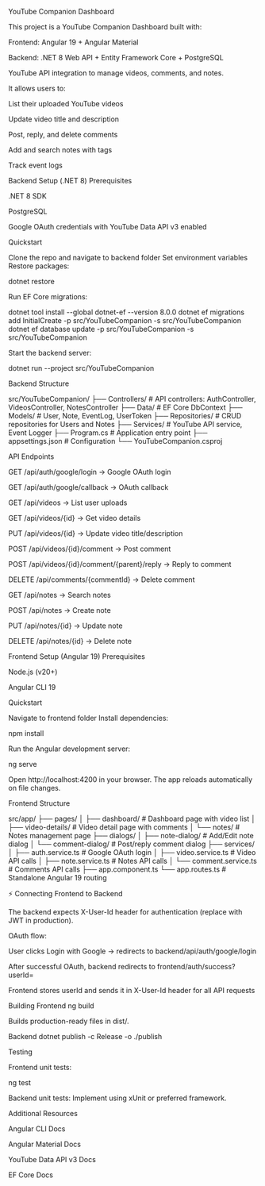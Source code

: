 YouTube Companion Dashboard

This project is a YouTube Companion Dashboard built with:

Frontend: Angular 19 + Angular Material

Backend: .NET 8 Web API + Entity Framework Core + PostgreSQL

YouTube API integration to manage videos, comments, and notes.

It allows users to:

List their uploaded YouTube videos

Update video title and description

Post, reply, and delete comments

Add and search notes with tags

Track event logs

Backend Setup (.NET 8)
Prerequisites

.NET 8 SDK

PostgreSQL

Google OAuth credentials with YouTube Data API v3 enabled

Quickstart

Clone the repo and navigate to backend folder
Set environment variables
Restore packages:

dotnet restore


Run EF Core migrations:

dotnet tool install --global dotnet-ef --version 8.0.0
dotnet ef migrations add InitialCreate -p src/YouTubeCompanion -s src/YouTubeCompanion
dotnet ef database update -p src/YouTubeCompanion -s src/YouTubeCompanion


Start the backend server:

dotnet run --project src/YouTubeCompanion


Backend Structure

src/YouTubeCompanion/
├── Controllers/         # API controllers: AuthController, VideosController, NotesController
├── Data/                # EF Core DbContext
├── Models/              # User, Note, EventLog, UserToken
├── Repositories/        # CRUD repositories for Users and Notes
├── Services/            # YouTube API service, Event Logger
├── Program.cs           # Application entry point
├── appsettings.json     # Configuration
└── YouTubeCompanion.csproj


API Endpoints

GET /api/auth/google/login → Google OAuth login

GET /api/auth/google/callback → OAuth callback

GET /api/videos → List user uploads

GET /api/videos/{id} → Get video details

PUT /api/videos/{id} → Update video title/description

POST /api/videos/{id}/comment → Post comment

POST /api/videos/{id}/comment/{parent}/reply → Reply to comment

DELETE /api/comments/{commentId} → Delete comment

GET /api/notes → Search notes

POST /api/notes → Create note

PUT /api/notes/{id} → Update note

DELETE /api/notes/{id} → Delete note

Frontend Setup (Angular 19)
Prerequisites

Node.js
 (v20+)

Angular CLI 19

Quickstart

Navigate to frontend folder
Install dependencies:

npm install


Run the Angular development server:

ng serve


Open http://localhost:4200
 in your browser. The app reloads automatically on file changes.

Frontend Structure

src/app/
├── pages/
│   ├── dashboard/           # Dashboard page with video list
│   ├── video-details/       # Video detail page with comments
│   └── notes/               # Notes management page
├── dialogs/
│   ├── note-dialog/         # Add/Edit note dialog
│   └── comment-dialog/      # Post/reply comment dialog
├── services/
│   ├── auth.service.ts      # Google OAuth login
│   ├── video.service.ts     # Video API calls
│   ├── note.service.ts      # Notes API calls
│   └── comment.service.ts   # Comments API calls
├── app.component.ts
└── app.routes.ts            # Standalone Angular 19 routing

⚡ Connecting Frontend to Backend

The backend expects X-User-Id header for authentication (replace with JWT in production).

OAuth flow:

User clicks Login with Google → redirects to backend/api/auth/google/login

After successful OAuth, backend redirects to frontend/auth/success?userId=<id>

Frontend stores userId and sends it in X-User-Id header for all API requests

Building
Frontend
ng build


Builds production-ready files in dist/.

Backend
dotnet publish -c Release -o ./publish

Testing

Frontend unit tests:

ng test


Backend unit tests: Implement using xUnit or preferred framework.

Additional Resources

Angular CLI Docs

Angular Material Docs

YouTube Data API v3 Docs

EF Core Docs



